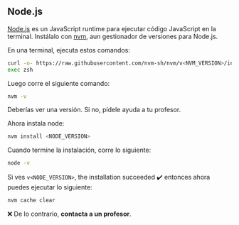 ## Node.js

[Node.js](https://nodejs.org/en/) es un JavaScript runtime para ejecutar código JavaScript en la terminal. Instálalo con [nvm](https://github.com/nvm-sh/nvm), aun gestionador de versiones para Node.js.

En una terminal, ejecuta estos comandos:

```bash
curl -o- https://raw.githubusercontent.com/nvm-sh/nvm/v<NVM_VERSION>/install.sh | zsh
exec zsh
```

Luego corre el siguiente comando:

```bash
nvm -v
```

Deberías ver una versión. Si no, pídele ayuda a tu profesor.

Ahora instala node:

```bash
nvm install <NODE_VERSION>
```

Cuando termine la instalación, corre lo siguiente:

```bash
node -v
```

Si ves `v<NODE_VERSION>`, the installation succeeded :heavy_check_mark: entonces ahora puedes ejecutar lo siguiente:

```bash
nvm cache clear
```

:x: De lo contrario, **contacta a un profesor**.
